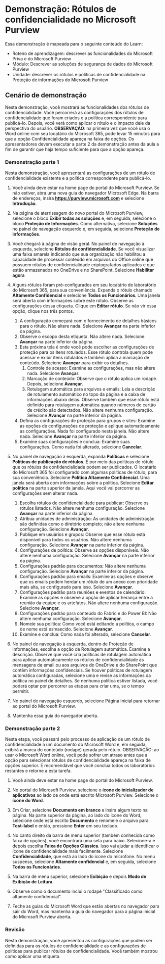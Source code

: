 <!---
---
Demonstração: Título: 'Rótulos de confidencialidade no Microsoft Purview' Roteiro de aprendizagem/Módulo/Unidade: 'Roteiro de aprendizagem: descrever as funcionalidades do Microsoft Priva e Microsoft Purview; Módulo 2: descrever as soluções de segurança de dados do Microsoft Purview; Unidade 4: descrever os rótulos e políticas de confidencialidade na Proteção de informações do Microsoft Purview'
---
--->

# Demonstração: Rótulos de confidencialidade no Microsoft Purview

Essa demonstração é mapeada para o seguinte conteúdo do Learn:

- Roteiro de aprendizagem: descrever as funcionalidades do Microsoft Priva e do Microsoft Purview
- Módulo: Descrever as soluções de segurança de dados do Microsoft Purview
- Unidade: descrever os rótulos e políticas de confidencialidade na Proteção de informações do Microsoft Purview

## Cenário de demonstração

Nesta demonstração, você mostrará as funcionalidades dos rótulos de confidencialidade.  Você percorrerá as configurações dos rótulos de confidencialidade que foram criados e a política correspondente para publicá-lo.   Depois, você verá como aplicar o rótulo e o impacto dele da perspectiva do usuário.  **OBSERVAÇÃO**: na primeira vez que você usa o Word online com seu locatário do Microsoft 365, pode levar 15 minutos para que a opção Confidencialidade apareça na faixa de opções.  Os apresentadores devem executar a parte 2 da demonstração antes da aula a fim de garantir que haja tempo suficiente para que a opção apareça.

### Demonstração parte 1

Nesta demonstração, você apresentará as configurações de um rótulo de confidencialidade existente e a política correspondente para publicá-lo.

1. Você ainda deve estar na home page do portal do Microsoft Purview. Se não estiver, abra uma nova guia do navegador Microsoft Edge. Na barra de endereços, insira **https://purview.microsoft.com** e selecione **Introdução**.  

1. Na página de aterrissagem do novo portal do Microsoft Purview, selecione o bloco **Exibir todas as soluções** e, em seguida, selecione o bloco **Proteção de Informações**. Como alternativa, selecione **Soluções** no painel de navegação esquerdo e, em seguida, selecione **Proteção de informações**.

1. Você chegará à página de visão geral. No painel de navegação à esquerda, selecione **Rótulos de confidencialidade**. Se você visualizar uma faixa amarela indicando que sua organização não habilitou a capacidade de processar conteúdo em arquivos do Office online que possuem rótulos de confidencialidade criptografados aplicados e que estão armazenados no OneDrive e no SharePoint.  Selecione **Habilitar agora**

1. Alguns rótulos foram pré-configurados em seu locatário de laboratório do Microsoft 365, para sua conveniência. Expanda o rótulo chamado **Altamente Confidencial** e selecione **Todos os Funcionários**.  Uma janela será aberta com informações sobre este rótulo.  Observe as configurações dessa etiqueta.  Clique em **Editar rótulo**. Se não vir essa opção, clique nos três pontos.
    1. A configuração começará com o fornecimento de detalhes básicos para o rótulo.  Não altere nada.  Selecione **Avançar** na parte inferior da página.
    1. Observe o escopo desta etiqueta. Não altere nada.  Selecione **Avançar** na parte inferior da página.
    1. Esta próxima tela é onde você pode escolher as configurações de proteção para os itens rotulados. Esse rótulo controla quem pode acessar e exibir itens rotulados e também aplica a marcação de conteúdo.  Selecione **Avançar** para exibir os detalhes.
        1. Controle de acesso: Examine as configurações, mas não altere nada.  Selecione **Avançar**.
        1. Marcação de conteúdo: Observe que o rótulo aplica um rodapé.  Depois, selecione **Avançar**.
        1. Rotulagem automática para arquivos e emails: Leia a descrição de rotulamento automático no topo da página e a caixa de informações abaixo delas.  Observe também que esse rótulo está definido para rotulagem automática quando números de cartão de crédito são detectados. Não altere nenhuma configuração.  Selecione **Avançar** na parte inferior da página.
    1. Defina as configurações de proteção para grupos e sites: Examine as opções de configurações de proteção e aplique automaticamente as configurações.  Nada foi configurado nesta janela.  Não altere nada. Selecione **Avançar** na parte inferior da página.
    1. Examine suas configurações e conclua: Examine suas configurações.  Como nada foi alterado, selecione **Cancelar**.

1. No painel de navegação à esquerda, expanda **Políticas** e selecione **Políticas de publicação de rótulos**.  É por meio das políticas de rótulo que os rótulos de confidencialidade podem ser publicados.  O locatário do Microsoft 365 foi configurado com algumas políticas de rótulo, para sua conveniência. Selecione **Política Altamente Confidencial**.  Uma janela será aberta com informações sobre a política. Selecione **Editar política** na parte superior da janela.  Aqui você vai percorrer as configurações sem alterar nada.
    1. Escolha rótulos de confidencialidade para publicar:  Observe os rótulos listados.  Não altere nenhuma configuração.  Selecione **Avançar** na parte inferior da página.
    1. Atribua unidades de administração: As unidades de administração são definidas como o diretório completo; não altere nenhuma configuração. Selecione **Avançar**.  
    1. Publique em usuários e grupos:  Observe que esse rótulo está disponível para todos os usuários.  Não altere nenhuma configuração.  Selecione **Avançar** na parte inferior da página.
    1. Configurações de política: Observe as opções disponíveis. Não altere nenhuma configuração.  Selecione **Avançar** na parte inferior da página.
    1. Configurações padrão para documentos: Não altere nenhuma configuração.  Selecione **Avançar** na parte inferior da página.
    1. Configurações padrão para emails: Examine as opções e observe que os emails podem herdar um rótulo de um anexo com prioridade mais alta, se configurado para isso. Selecione **Avançar**.
    1. Configurações padrão para reuniões e eventos de calendário: Examine as opções e observe a opção de aplicar herança entre a reunião da equipe e os artefatos. Não altere nenhuma configuração.  Selecione **Avançar**.
    1. Configurações padrão para conteúdo do Fabric e do Power BI: Não altere nenhuma configuração.  Selecione **Avançar**.
    1. Nomeie sua política: Como você está editando a política, o campo de nome está esmaecido.  Selecione **Avançar**.
    1. Examine e conclua: Como nada foi alterado, selecione **Cancelar**.

1. No painel de navegação à esquerda, dentro de Proteção de informações, escolha a opção de Rotulagem automática. Examine a descrição. Observe que você cria políticas de rotulagem automática para aplicar automaticamente os rótulos de confidencialidade às mensagens de email ou aos arquivos do OneDrive e do SharePoint que contêm informações confidenciais. Se houver políticas de rotulagem automática configuradas, selecione uma e revise as informações da política no painel de detalhes.  Se nenhuma política estiver listada, você poderá optar por percorrer as etapas para criar uma, se o tempo permitir.

1. No painel de navegação esquerdo, selecione Página Inicial para retornar ao portal do Microsoft Purview.

1. Mantenha essa guia do navegador aberta.

### Demonstração parte 2

Nesta etapa, você passará pelo processo de aplicação de um rótulo de confidencialidade a um documento do Microsoft Word e, em seguida, exibirá a marca do conteúdo (rodapé) gerada pelo rótulo. OBSERVAÇÃO: ao usar o Microsoft Word online, você pode sofrer um atraso antes que a opção para selecionar rótulos de confidencialidade apareça na faixa de opções superior.  É recomendável que você conclua todos os laboratórios restantes e retorne a esta tarefa.

1. Você ainda deve estar na home page do portal do Microsoft Purview. 
1. No portal do Microsoft Purview, selecione o **ícone do inicializador de aplicativos** ao lado de onde está escrito Microsoft Purview. Selecione o **ícone do Word**.  

1. Em Criar, selecione **Documento em branco** e insira algum texto na página.  Na parte superior da página, ao lado do ícone do Word, selecione onde está escrito **Documento** e renomeie o arquivo para **Test-label** e então, pressione **Enter** em seu teclado.

1. No canto direito da barra de menu superior (também conhecida como faixa de opções), você encontrará uma seta para baixo. Selecione-a e depois escolha **Faixa de Opções Clássica**.  Isso vai ajudar a identificar o ícone de confidencialidade mais facilmente. Selecione **Confidencialidade**, que está ao lado do ícone do microfone. No menu suspenso, selecione **Altamente confidencial** e, em seguida, selecione **Todos os Funcionários**.  

1. Na barra de menu superior, selecione **Exibição** e depois **Modo de Exibição de Leitura**.

1. Observe como o documento inclui o rodapé "Classificado como altamente confidencial".  

1. Feche as guias do Microsoft Word que estão abertas no navegador para sair do Word, mas mantenha a guia do navegador para a página inicial do Microsoft Purview aberta.

### Revisão

Nesta demonstração, você apresentou as configurações que podem ser definidas para os rótulos de confidencialidade e as configurações de políticas para publicar rótulos de confidencialidade. Você também mostrou como aplicar uma etiqueta.
